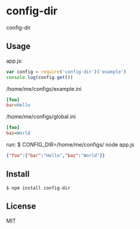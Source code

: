 # config-dir

config-dir

## Usage

app.js:
```js
var config = require('config-dir')('example')
console.log(config.get())
```

/home/me/configs/example.ini
```ini
[foo]
bar=Hello
```

/home/me/configs/global.ini
```ini
[foo]
baz=World
```

run:
    $ CONFIG_DIR=/home/me/configs/ node app.js

```json
{"foo":{"bar":"Hello","baz":"World"}}
```

## Install

    $ npm install config-dir

## License

MIT
